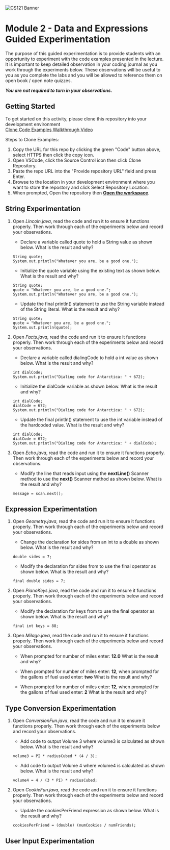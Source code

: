 ![CS121 Banner](images/CS121-BANNER.svg)
# Module 2 - Data and Expressions Guided Experimentation
The purpose of this guided experimentation is to provide students with an opportunity to experiment with the code examples presented in the lecture. It is important to keep detailed observation in your coding journal as you work through the experiments below. These observations will be useful to you as you complete the labs and you will be allowed to reference them on open book / open note quizzes.  

***You are not required to turn in your observations.***
## Getting Started
To get started on this activity, please clone this repository into your development environment  
[Clone Code Examples Walkthrough Video](https://boisestate.hosted.panopto.com/Panopto/Pages/Viewer.aspx?id=3fb47aa0-7147-4c1f-bf60-ae31017cd6bc&start=0)

Steps to Clone Examples:
1. Copy the URL for this repo by clicking the green "Code" button above, select HTTPS then click the copy icon.
2. Open VSCode, click the Source Control icon then click Clone Repository.
3. Paste the repo URL into the "Provide repository URL" field and press Enter.
4. Browse to the location in your development environment where you want to store the repostory and click Select Repository Location.
5. When prompted, Open the repository then **[Open the workspace](images/open-examples-workspace.png)**.
            
## String Experimentation
1. Open *Lincoln.java*, read the code and run it to ensure it functions properly.  Then work through each of the experiments below and record your observations.
    - Declare a variable called quote to hold a String value as shown below. What is the result and why?  
    ```
    String quote;  
    System.out.println("Whatever you are, be a good one.");  
    ```

    - Initialize the quote variable using the existing text as shown below. What is the result and why?  
    ```
    String quote;  
    quote = "Whatever you are, be a good one.";
    System.out.println("Whatever you are, be a good one.");  
    ```
    
    - Update the final println() statement to use the String variable instead of the String literal. What is the result and why?  
    ```
    String quote;  
    quote = "Whatever you are, be a good one.";
    System.out.println(quote);  
    ```
1. Open *Facts.java*, read the code and run it to ensure it functions properly.  Then work through each of the experiments below and record your observations.
    - Declare a variable called dialingCode to hold a int value as shown below. What is the result and why?  
    ```
    int dialCode;  
    System.out.println("Dialing code for Antarctica: " + 672);  
    ```

    - Initialize the dialCode variable as shown below. What is the result and why?  
    ```
    int dialCode;  
    dialCode = 672;
    System.out.println("Dialing code for Antarctica: " + 672);  
    ```
    
    - Update the final println() statement to use the int variable instead of the hardcoded value. What is the result and why?  
    ```
    int dialCode;  
    dialCode = 672;
    System.out.println("Dialing code for Antarctica: " + dialCode);  
    ```
1. Open *Echo.java*, read the code and run it to ensure it functions properly.  Then work through each of the experiments below and record your observations.
    - Modify the line that reads input using the **nextLine()** Scanner method to use the **next()** Scanner method as shown below. What is the result and why?
    ```
    message = scan.next();
    ```
    
## Expression Experimentation
1. Open *Geometry.java*, read the code and run it to ensure it functions properly.  Then work through each of the experiments below and record your observations.
    - Change the declaration for sides from an int to a double as shown below. What is the result and why?  
    ```
    double sides = 7; 
    ```
            
    - Modify the declaration for sides from to use the final operator as shown below. What is the result and why?  
    ```
    final double sides = 7;
    ```
            
1. Open *PianoKeys.java*, read the code and run it to ensure it functions properly.  Then work through each of the experiments below and record your observations.
    - Modify the declaration for keys from to use the final operator as shown below. What is the result and why?  
    ```
    final int keys = 88; 
    ```

1. Open *Milage.java*, read the code and run it to ensure it functions properly.  Then work through each of the experiments below and record your observations.
    - When prompted for number of miles enter: **12.0**  What is the result and why?  

    - When prompted for number of miles enter: **12**, when prompted for the gallons of fuel used enter: **two**  What is the result and why?

    - When prompted for number of miles enter: **12**, when prompted for the gallons of fuel used enter: **2**  What is the result and why?

## Type Conversion Experimentation
1. Open *ConversionFun.java*, read the code and run it to ensure it functions properly.  Then work through each of the experiments below and record your observations.
    - Add code to output Volume 3 where volume3 is calculated as shown below. What is the result and why?  
    ```
    volume3 = PI * radiusCubed * (4 / 3);  
    ```
 
    - Add code to output Volume 4 where volume4 is calculated as shown below. What is the result and why?  
    ```
    volume4 = 4 / (3 * PI) * radiusCubed;  
    ```
            
1. Open *CookieFun.java*, read the code and run it to ensure it functions properly.  Then work through each of the experiments below and record your observations.
    - Update the cookiesPerFriend expression as shown below. What is the result and why?  
    ```
    cookiesPerFriend = (double) (numCookies / numFriends);  
    ```

## User Input Experimentation




